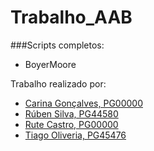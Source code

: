 # Trabalho_AAB

###Scripts completos:
* BoyerMoore


Trabalho realizado por:
- [Carina Gonçalves, PG00000](https://github.com/carinaa9)
- [Rúben Silva, PG44580](https://github.com/RubenPTFCP)
- [Rute Castro, PG00000](https://github.com/ruteeecastrooo)
- [Tiago Oliveria, PG45476](https://github.com/Malavita02)
